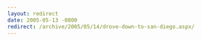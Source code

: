 ```yaml
---
layout: redirect
date: 2005-05-13 -0800
redirect: /archive/2005/05/14/drove-down-to-san-diego.aspx/
---
```

